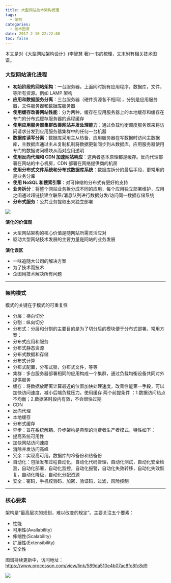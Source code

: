 ```yaml
---
title: 大型网站技术架构梳理
tags:
  - 架构
categories:
  - 技术图谱
date: 2017-2-10 22:22:00
toc: false
---
```


本文是对《大型网站架构设计》(李智慧 著)一书的梳理，文末附有相关技术图谱。

### 大型网站演化进程
- **初始阶段的网站架构**：一台服务器，上面同时拥有应用程序，数据库，文件，等所有资源。例如 LAMP 架构
- **应用和数据服务分离**：三台服务器（硬件资源各不相同），分别是应用服务器，文件服务器和数据库服务器
- **使用缓存改善网站性能**：分为两种，缓存在应用服务器上的本地缓存和缓存在专门的分布式缓存服务器的远程缓存
- **使用应用服务器集群改善网站并发处理能力**：通过负载均衡调度服务器来将访问请求分发到应用服务器集群中的任何一台机器
- **数据库读写分离**：数据库采用主从热备，应用服务器在写数据时访问主数据库，主数据库通过主从复制机制将数据更新同步到从数据库。应用服务器使用专门的数据访问模块从而对应用透明
- **使用反向代理和 CDN 加速网站响应**：这两者基本原理都是缓存。反向代理部署在网站的中心机房，CDN 部署在网络提供商的机房
- **使用分布式文件系统和分布式数据库系统**：数据库拆分的最后手段，更常用的是业务分库
- **使用 NoSQL 和搜索引擎**：对可伸缩的分布式有更好的支持
- **业务拆分**：将整个网站业务拆分成不同的应用，每个应用独立部署维护，应用之间通过超链接建立联系/消息队列进行数据分发/访问同一数据存储系统
- **分布式服务**：公共业务提取出来独立部署

![](http://7xvfir.com1.z0.glb.clouddn.com/%E5%A4%A7%E5%9E%8B%E7%BD%91%E7%AB%99%E6%8A%80%E6%9C%AF%E6%9E%B6%E6%9E%84%E6%A2%B3%E7%90%86%E6%A2%B3%E7%90%86/1.png)

<!-- more -->

**演化的价值观**
- 大型网站架构的核心价值是随网站所需灵活应对
- 驱动大型网站技术发展的主要力量是网站的业务发展

**演化误区**
- 一味追随大公司的解决方案
- 为了技术而技术
- 企图用技术解决所有问题

---

### 架构模式
模式的关键在于模式的可重复性
- 分层：横向切分
- 分割：纵向切分
- 分布式：分层和分割的主要目的是为了切分后的模块便于分布式部署。常用方案：
 - 分布式应用和服务
 - 分布式静态资源
 - 分布式数据和存储
 - 分布式计算
 - 分布式配置，分布式锁，分布式文件，等等
- 集群：多台服务器部署相同的应用构成一个集群，通过负载均衡设备共同对外提供服务
- 缓存：将数据放距离计算最近的位置加快处理速度，改善性能第一手段，可以加快访问速度，减小后端负载压力。使用缓存 两个前提条件 ：1.数据访问热点不均衡；2.数据某时段内有效，不会很快过期
 - CDN
 - 反向代理
 - 本地缓存
 - 分布式缓存
- 异步：旨在系统解耦。异步架构是典型的消费者生产者模式，特性如下：
 - 提高系统可用性
 - 加快网站访问速度
 - 消除并发访问高峰
- 冗余：实现高可用。数据库的冷备份和热备份
- 自动化：包括发布过程自动化，自动化代码管理，自动化测试，自动化安全检测，自动化部署，自动化监控，自动化报警，自动化失效转移，自动化失效恢复，自动化降级，自动化分配资源
- 安全：密码，手机校验码，加密，验证码，过滤，风险控制

---

### 核心要素
架构是“最高层次的规划，难以改变的规定”。主要关注五个要素：
- 性能
- 可用性(Availability)
- 伸缩性(Scalability)
- 扩展性(Extensibility)
- 安全性

图谱持续更新中，访问地址：
https://www.processon.com/view/link/589da510e4b07ac8fc8fc8d9

![](http://7xvfir.com1.z0.glb.clouddn.com/%E5%A4%A7%E5%9E%8B%E7%BD%91%E7%AB%99%E6%8A%80%E6%9C%AF%E6%9E%B6%E6%9E%84%E6%A2%B3%E7%90%86%E6%A2%B3%E7%90%86/2.png)

